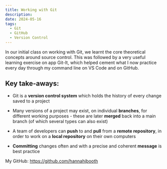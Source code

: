 ```yaml
---
title: Working with Git
description: 
date: 2024-05-16
tags:
  - Git
  - GitHub
  - Version Control
---
```


In our initial class on working with Git, we learnt the core theoretical concepts around source control. This was followed by a very useful learning exercise on app Git-It, which helped cement what I now practice every day through my command line on VS Code and on GitHub.

<h2>Key take-aways:</h2>
<ul>
	<li class="git"><p>Git is a <b>version control system</b> which holds the history of every change saved to a project</p></li>
	<li class="git"><p>Many versions of a project may exist, on individual <b>branches</b>, for different working purposes - these are later <b>merged</b> back into a main branch (of which several types can also exist)</p></li>
	<li class="git"><p>A team of developers can <b>push</b> to and <b>pull</b> from a <b>remote repository</b>, in order to work on a <b>local repository</b> on their own computers</p></li>
	<li class="git"><p><b>Committing</b> changes often and with a precise and coherent <b>message</b> is best practice</p></li>
</ul>

<p>My GitHub: <a href="https://github.com/hannahjbooth" target="_blank">https://github.com/hannahjbooth</a></p>

